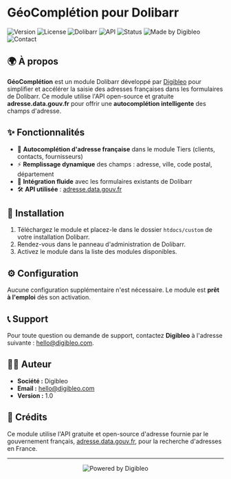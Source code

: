 # GéoComplétion pour Dolibarr

![Version](https://img.shields.io/badge/version-1.0-blue)
![License](https://img.shields.io/badge/license-GPL%20v3-blue)
![Dolibarr](https://img.shields.io/badge/Dolibarr-v17%2B-blue)
![API](https://img.shields.io/badge/API-adresse.data.gouv.fr-green)
![Status](https://img.shields.io/badge/status-active-brightgreen)
<img src="https://img.shields.io/badge/Made%20by-Digibleo-blue" alt="Made by Digibleo">
<img src="https://img.shields.io/badge/contact-hello%40digibleo.com-blue" alt="Contact">


## 🌍 À propos

**GéoComplétion** est un module Dolibarr développé par [Digibleo](https://digibleo.com) pour simplifier et accélérer la saisie des adresses françaises dans les formulaires de Dolibarr. Ce module utilise l'API open-source et gratuite **adresse.data.gouv.fr** pour offrir une **autocomplétion intelligente** des champs d'adresse.

## ✨ Fonctionnalités

- 📍 **Autocomplétion d'adresse française** dans le module Tiers (clients, contacts, fournisseurs)
- ⚡ **Remplissage dynamique** des champs : adresse, ville, code postal, département
- 🔄 **Intégration fluide** avec les formulaires existants de Dolibarr
- 🛠️ **API utilisée** : [adresse.data.gouv.fr](https://adresse.data.gouv.fr/)

## 🚀 Installation

1. Téléchargez le module et placez-le dans le dossier `htdocs/custom` de votre installation Dolibarr.
2. Rendez-vous dans le panneau d'administration de Dolibarr.
3. Activez le module dans la liste des modules disponibles.

## ⚙️ Configuration

Aucune configuration supplémentaire n'est nécessaire. Le module est **prêt à l'emploi** dès son activation.

## 📞 Support

Pour toute question ou demande de support, contactez **Digibleo** à l'adresse suivante : [hello@digibleo.com](mailto:hello@digibleo.com).

## 👨‍💻 Auteur

- **Société :** Digibleo  
- **Email :** [hello@digibleo.com](mailto:hello@digibleo.com)  
- **Version :** 1.0

## 📝 Crédits

Ce module utilise l'API gratuite et open-source d'adresse fournie par le gouvernement français, [adresse.data.gouv.fr](https://adresse.data.gouv.fr), pour la recherche d'adresses en France.

---

<p align="center">
  <img src="https://img.shields.io/badge/Powered%20by-Digibleo-blue" alt="Powered by Digibleo">
</p>
